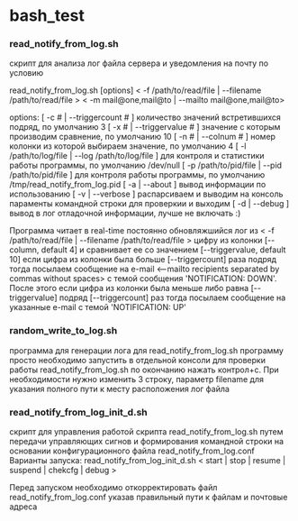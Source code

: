# bash_test

### read_notify_from_log.sh

скрипт для анализа лог файла сервера и уведомления на почту по условию

read_notify_from_log.sh [options] < -f /path/to/read/file | --filename /path/to/read/file > < -m mail@one,mail@to | --mailto mail@one,mail@to>

options:
  [ -c # | --triggercount # ] количество значений встретившихся подряд, по умолчанию 3
  [ -x # | --triggervalue # ] значение с которым производим сравнение, по умолчанию 10
  [ -n # | --colnum # ] номер колонки из которой выбираем значение, по умолчанию 4
  [ -l /path/to/log/file | --log /path/to/log/file ] для контроля и статистики работы программы, по умолчанию /dev/null
  [ -p /path/to/pid/file | --pid /path/to/pid/file ] для контроля работы программы, по умолчанию /tmp/read_notify_from_log.pid
  [ -a | --about ] вывод информации по использованию
  [ -v | --verbose ] распарсиваем и выводим на консоль параменты командной строки для проверкии и выходим
  [ -d | --debug ] вывод в лог отладочной информации, лучше не включать :)

Программа читает в real-time постоянно обновляжшийся лог из < -f /path/to/read/file | --filename /path/to/read/file >
цифру из колонки [--column, default 4] и сравнивает ее со значением [--triggervalue, default 10]
если цифра из колонки была больше [--triggercount] раза подряд тогда посылаем
сообщение на e-mail <--mailto recipients separated by commas without spaces>
с темой сообщения 'NOTIFICATION: DOWN'. После этого если цифра из колонки была меньше либо равна [--triggervalue]
подряд [--triggercount] раз тогда посылаем сообщение на указанные e-mail с темой 'NOTIFICATION: UP'

### random_write_to_log.sh
программа для генерации лога для read_notify_from_log.sh
программу просто необходимо запустить в отдельной консоли для проверки работы read_notify_from_log.sh по окончанию
нажать контрол+с. При необходимости нужно изменить 3 строку, параметр filename для указания полного пути к месту 
расположения лог файла


### read_notify_from_log_init_d.sh 
скрипт для управления работой скрипта read_notify_from_log.sh путем передачи
управляющих сигнов и формирования командной строки на основании конфигурационного файла read_notify_from_log.conf
Варианты запуска:
read_notify_from_log_init_d.sh < start | stop | resume | suspend | chekcfg | debug >

Перед запуском необходимо откорректировать файл read_notify_from_log.conf указав правильный пути к файлам и почтовые адреса 
